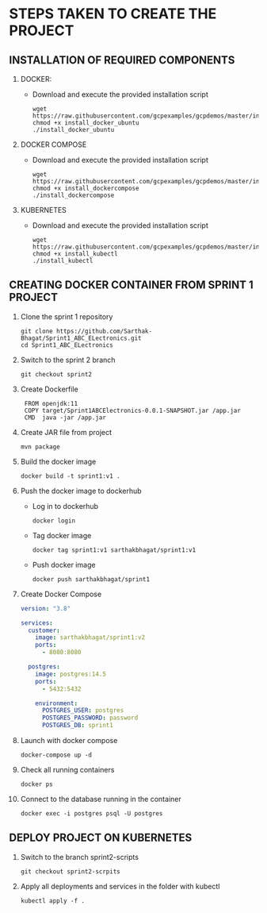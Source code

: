 # STEPS TAKEN TO CREATE THE PROJECT

## INSTALLATION OF REQUIRED COMPONENTS

1. DOCKER:

   - Download and execute the provided installation script

     ```
     wget https://raw.githubusercontent.com/gcpexamples/gcpdemos/master/installation_scripts/install_docker_ubuntu
     chmod +x install_docker_ubuntu
     ./install_docker_ubuntu
     ```

2. DOCKER COMPOSE

   - Download and execute the provided installation script

     ```
     wget https://raw.githubusercontent.com/gcpexamples/gcpdemos/master/installation_scripts/install_dockercompose
     chmod +x install_dockercompose
     ./install_dockercompose
     ```

3. KUBERNETES

   - Download and execute the provided installation script

     ```
     wget https://raw.githubusercontent.com/gcpexamples/gcpdemos/master/installation_scripts/install_kubectl
     chmod +x install_kubectl
     ./install_kubectl
     ```

## CREATING DOCKER CONTAINER FROM SPRINT 1 PROJECT

1. Clone the sprint 1 repository

   ```
   git clone https://github.com/Sarthak-Bhagat/Sprint1_ABC_ELectronics.git
   cd Sprint1_ABC_ELectronics
   ```

2. Switch to the sprint 2 branch

   ```
   git checkout sprint2
   ```

3. Create Dockerfile

   ```docker
    FROM openjdk:11
    COPY target/Sprint1ABCElectronics-0.0.1-SNAPSHOT.jar /app.jar
    CMD  java -jar /app.jar
   ```

4. Create JAR file from project

   ```
   mvn package
   ```

5. Build the docker image

   ```
   docker build -t sprint1:v1 .
   ```

6. Push the docker image to dockerhub

   - Log in to dockerhub

     ```
     docker login
     ```

   - Tag docker image
     ```
     docker tag sprint1:v1 sarthakbhagat/sprint1:v1
     ```
   - Push docker image
     ```
     docker push sarthakbhagat/sprint1
     ```

7. Create Docker Compose

   ```yml
   version: "3.8"

   services:
     customer:
       image: sarthakbhagat/sprint1:v2
       ports:
         - 8080:8080

     postgres:
       image: postgres:14.5
       ports:
         - 5432:5432

       environment:
         POSTGRES_USER: postgres
         POSTGRES_PASSWORD: password
         POSTGRES_DB: sprint1
   ```

8. Launch with docker compose

   ```
   docker-compose up -d
   ```

9. Check all running containers

   ```
   docker ps
   ```

10. Connect to the database running in the container

    ```
    docker exec -i postgres psql -U postgres
    ```

## DEPLOY PROJECT ON KUBERNETES

1. Switch to the branch sprint2-scripts

   ```
   git checkout sprint2-scrpits
   ```

2. Apply all deployments and services in the folder with kubectl

   ```
   kubectl apply -f .
   ```
